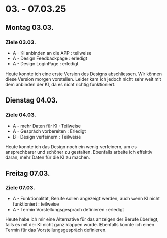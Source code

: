 # 03. - 07.03.25

## Montag 03.03.
### Ziele 03.03.
- A - KI anbinden an die APP : teilweise
- A - Design Feedbackpage : erledigt
- A - Design LoginPage : erledigt

Heute konnte ich eine erste Version des Designs abschliessen. Wir können diese Version morgen vorstellen. Leider kam ich jedoch nicht sehr weit mit dem anbinden der KI, 
da es nicht richtig funktioniert.

## Dienstag 04.03.
### Ziele 04.03.
- A - mehr Daten für KI : Teilweise
- A - Gespräch vorbereiten : Erledigt
- B - Design verfeinern : Teilweise

Heute konnte ich das Design noch ein wenig verfeinern, um es ansprechbarer und schöner zu gestalten. Ebenfalls arbeite ich effektiv daran, mehr Daten für die KI zu machen.

## Freitag 07.03.
### Ziele 07.03.
- A - Funktionalität, Berufe sollen angezeigt werden, auch wenn KI nicht funktioniert : teilweise
- A - Termin Vorstellungsgespräch definieren : erledigt

Heute habe ich mir eine Alternative für das anzeigen der Berufe überlegt, falls es mit der KI nicht ganz klappen würde. Ebenfalls konnte ich einen Termin für das Vorstellungsgespräch definieren.